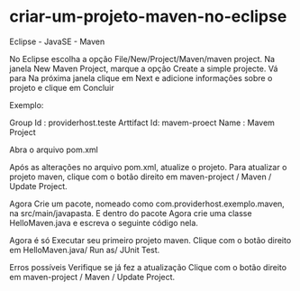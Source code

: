 # criar-um-projeto-maven-no-eclipse
Eclipse - JavaSE -  Maven 

No Eclipse escolha a  opção  File/New/Project/Maven/maven project.
Na janela New Maven Project, marque a opção Create a simple projecte. Vá para Na próxima janela  clique em Next e adicione informações sobre o projeto e clique em Concluir 

Exemplo:

Group Id : providerhost.teste
Arttifact Id: mavem-proect
Name : Mavem Project



Abra o arquivo pom.xml

Após as alterações no arquivo pom.xml, atualize o projeto. Para atualizar o projeto maven, clique com o botão direito em maven-project / Maven / Update Project. 

Agora
Crie um pacote, nomeado como com.providerhost.exemplo.maven, na src/main/javapasta.
E dentro do pacote Agora crie uma classe HelloMaven.java e escreva o seguinte código nela. 

Agora é só Executar seu primeiro projeto maven. Clique com o botão direito em HelloMaven.java/ Run as/ JUnit Test. 


Erros possíveis
Verifique se já fez a atualização
Clique com o botão direito em maven-project / Maven / Update Project. 

